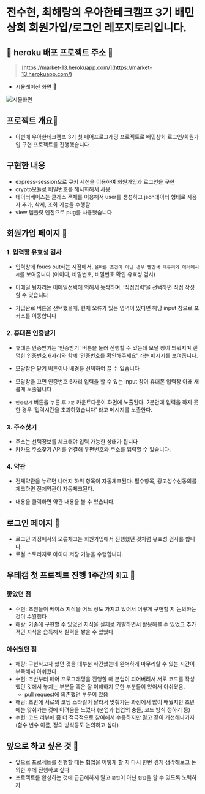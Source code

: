 # 전수현, 최해랑의 우아한테크캠프 3기 배민상회 회원가입/로그인 레포지토리입니다.


## 🎁 heroku 배포 프로젝트 주소 🎁
> [https://market-13.herokuapp.com/](https://market-13.herokuapp.com/)

- 시뮬레이션 화면 🎉

![시뮬화면](./public/images/simulation.gif)

## 프로젝트 개요🧸

- 이번에 우아한테크캠프 3기 첫 페어프로그래밍 프로젝트로 배민상회 로그인/회원가입 구현 프로젝트를 진행했습니다

## 구현한 내용

- express-session으로 쿠키 세션을 이용하여 회원가입과 로그인을 구현
- crypto모듈로 비밀번호를 해시화해서 사용
- 데이터베이스는 클래스 객체를 이용해서 user를 생성하고 json데이터 형태로 사용자 추가, 삭제, 조회 기능을 수행함
- view 템플릿 엔진으로 pug를 사용했습니다


## 회원가입 페이지 🎊 

### 1. 입력창 유효성 검사
- 입력창에 foucs out하는 시점에서, `올바른 조건이 아닌 경우 빨간색 테두리와 에러메시지`를 보여줍니다 (아이디, 비밀번호, 비밀번호 확인 유효성 검사)

- 이메일 뒷자리는 이메일선택에 의해서 동작하며, ‘직접입력'을 선택하면 직접 작성할 수 있습니다 
- 가입완료 버튼을 선택했을때, 현재 오류가 있는 영역이 있다면 해당 input 창으로 포커스를 이동합니다


### 2. 휴대폰 인증받기

- 휴대폰 인증받기는 ‘인증받기' 버튼을 눌러 진행할 수 있는데 모달 창이 띄워지며 랜덤한 인증번호 6자리와 함꼐 ‘인증번호를 확인해주세요' 라는 메시지를 보여줍니다.

- 모달창은 닫기 버튼이나 배경을 선택하여 끌 수 있습니다

- 모달창을 끄면 인증번호 6자리 입력을 할 수 있는 input 창이 휴대폰 입력창 아래 새롭게 노출됩니다
- `인증받기` 버튼을 누른 후 `2분` 카운트다운이 화면에  노출된다.
2분안에 입력을 하지 못한 경우 ‘입력시간을 초과하였습니다' 라고 메시지를 노출한다. 

### 3. 주소찾기 

- 주소는  선택정보를 체크해야 입력 가능한 상태가 됩니다
- 카카오 주소찾기 API를 연결해 우편번호와 주소를 입력할 수 있습니다.

### 4. 약관

- 전체약관을 누르면 나머지 하위 항목이 자동체크된다.
필수항목, 광고성수신동의를 체크하면 전체약관이 자동체크된다.

- 내용을 클릭하면 약관 내용을 볼 수 있습니다. 

## 로그인 페이지 🏮

- 로그인 과정에서의 오류체크는 회원가입에서 진행했던 것처럼 유효성 검사를 합니다.
- 로컬 스토리지로 아이디 저장 기능을 수행합니다. 



## 우테캠 첫 프로젝트 진행 1주간의 `회고` 📝

###  좋았던 점
- 수현: 조원들이 베이스 지식을 어느 정도 가지고 있어서 어떻게 구현할 지 논의하는 것이 수월했다
- 해랑: 기존에 구현할 수 있었던 지식을 실제로 개발하면서 활용해볼 수 있었고 추가적인 지식을 습득해서 실력을 쌓을 수 있었다


### 아쉬웠던 점 
- 해랑: 구현하고자 했던 것을 대부분 하긴했는데 완벽하게 마무리할 수 있는 시간이 부족해서 아쉬웠다
- 수현: 초반부터 페어 프로그래밍을 진행할 때 분업이 되어버려서 서로 코드를 작성했던 것에서 놓치는 부분들 혹은 잘 이해하지 못한 부분들이 있어서 아쉬웠음. 
  - pull request에 의존했던 부분이 있음
- 해랑: 초반에 서로의 코딩 스타일이 달라서 맞춰가는 과정에서 많이 배웠지만 초반에는 맞춰가는 것에 어려움을 느꼈다 (분업과 협업의 충돌, 코드 방식 정하기 등)   
- 수현: 코드 리뷰에 좀 더 적극적으로 참여해서 수용하지만 말고 같이 개선해나가자 (함수 변수 이름, 정의 방식등도 논의하고 싶다)


## 앞으로 하고 싶은 것 💖
- 앞으로 프로젝트를 진행할 때는 협업을 어떻게 할 지 다시 한번 깊게 생각해보고 논의한 후에 진행하고 싶다 
- 프로젝트를 완성하는 것에 급급해하지 말고 `분업`이 아닌 `협업`을 할 수 있도록 노력하자
